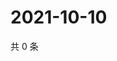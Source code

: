 # 2021-10-10

共 0 条

<!-- BEGIN WEIBO -->
<!-- 最后更新时间 Sun Oct 10 2021 08:50:24 GMT+0800 (China Standard Time) -->

<!-- END WEIBO -->
